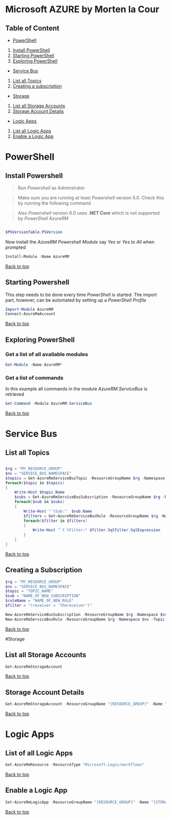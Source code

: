 # Microsoft AZURE by Morten la Cour

## Table of Content
+ [PowerShell](#powershell)
1. [Install PowerShell](#install-powershell)
2. [Starting PowerShell](#starting-powershell)
3. [Exploring PowerShell](#exploring-powershell)
+ [Service Bus](#service-bus)
1. [List all Topics](#list-all-topics)
2. [Creating a subscription](#creating-a-subscription)
+ [Storage](#storage)
1. [List all Storage Accounts](#list-all-storage-accounts)
2. [Storage Account Details](#storage-account-details)
+ [Logic Apps](#logic-apps)
1. [List all Logic Apps](#list-all-logic-apps)
2. [Enable a Logic App](#enable-a-logic-app)

# PowerShell

## Install Powershell

>Run *Powershell* as Adminstrator


> Make sure you are running at least *Powershell* version 5.0. Check this by running the following command

> Also *Powershell* version 6.0 uses __.NET Core__ which is not supported by *PowerShell AzureRM*

```powershell

$PSVersionTable.PSVersion

```

Now install the *AzureRM Powershell Module* say *Yes* or *Yes to All* when prompted

```powershell
Install-Module -Name AzureRM
```


[Back to top](#table-of-content)

## Starting Powershell

This step needs to be done every time *PowerShell* is started. The import part, however, can be automated by setting up a *PowerShell Profile*

```powershell
Import-Module AzureRM
Connect-AzureRmAccount
```

[Back to top](#table-of-content)

## Exploring PowerShell


### Get a list of all available modules

```powershell
Get-Module -Name AzureRM*
```

### Get a list of commands
In this example all commands in the module *AzureRM.ServiceBus* is retrieved

```powershell
Get-Command -Module AzureRM.ServiceBus
```


[Back to top](#table-of-content)

# Service Bus

## List all Topics

```powershell

$rg = "MY_RESOURCE_GROUP"
$ns = "SERVICE_BUS_NAMESPACE"
$topics = Get-AzureRmServiceBusTopic -ResourceGroupName $rg -Namespace $ns
foreach($topic in $topics)
{
    Write-Host $topic.Name
    $subs = Get-AzureRmServiceBusSubscription -ResourceGroupName $rg -Namespace $ns -Topic $topic.Name
    foreach($sub in $subs)
    {
        Write-Host "`tSub:"  $sub.Name
        $filters = Get-AzureRmServiceBusRule -ResourceGroupName $rg -Namespace $ns -Topic $topic.Name -Subscription $sub.Name
        foreach($filter in $filters) 
        {
            Write-Host "`t`tFilter:" $filter.SqlFilter.SqlExpression
        }
    }
}

```

[Back to top](#table-of-content)

## Creating a Subscription

```powershell
$rg = "MY_RESOURCE_GROUP"
$ns = "SERVICE_BUS_NAMESPACE"
$topic = "TOPIC_NAME"
$sub = "NAME_OF_NEW_SUBSCRIPTION"
$ruleName = "NAME_OF_NEW_RULE"
$filter = "(receiver = 'thereceiver')"

New-AzureRmServiceBusSubscription -ResourceGroupName $rg -Namespace $ns -Topic $topic -SubscriptionName $sub
New-AzureRmServiceBusRule -ResourceGroupName $rg -Namespace $ns -Topic $topic -Subscription $sub -SqlExpression $filter  -Name $ruleName


```

[Back to top](#table-of-content)

#Storage

## List all Storage Accounts

```powershell
Get-AzureRmStorageAccount
```

[Back to top](#table-of-content)

## Storage Account Details

```powershell
Get-AzureRmStorageAccount -ResourceGroupName "[RESOURCE_GROUP]" -Name "[STORAGE_ACCOUNT]" | format-list -Property *
```

[Back to top](#table-of-content)


# Logic Apps

## List of all Logic Apps

```csharp
Get-AzureRmResource -ResourceType "Microsoft.Logic/workflows"
```
[Back to top](#table-of-content)

## Enable a Logic App

```powershell
Set-AzureRmLogicApp -ResourceGroupName "[RESOURCE_GROUP]" -Name "[STORAGE_ACCOUNT]" -State Enabled
```
[Back to top](#table-of-content)